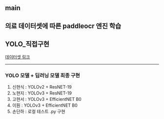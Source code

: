 ## main
의료 데이터셋에 따른 paddleocr 엔진 학습
-------------------
## YOLO_직접구현
[데이터셋 링크](https://www.aihub.or.kr/aihubdata/data/view.do?searchKeyword=%EC%95%84%EB%8F%99%EB%AF%B8%EC%88%A0&aihubDataSe=data&dataSetSn=71399)

-------------------
### YOLO 모델 + 딥러닝 모델 최종 구현
1. 신현식 : YOLOv2 + ResNET-19
2. 노현지 : YOLOv3 + ResNET-19
3. 고현서 : YOLOv3 + EfficientNET B0
4. 이훤 : YOLOv3 + EfficientNET B0
5. 손단하 : 로컬 테스트 .py 구현
